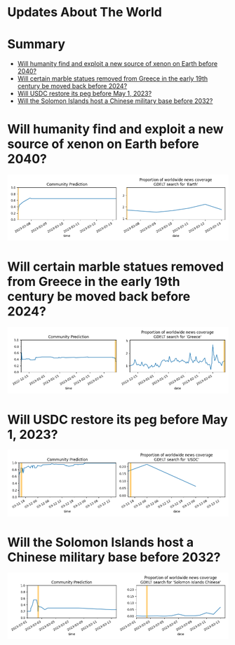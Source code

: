 
Updates About The World
=======================

Summary
=======

* [Will humanity find and exploit a new source of xenon on Earth before 2040?](#will-humanity-find-and-exploit-a-new-source-of-xenon-on-earth-before-2040)
* [Will certain marble statues removed from Greece in the early 19th century be moved back before 2024?](#will-certain-marble-statues-removed-from-greece-in-the-early-19th-century-be-moved-back-before-2024)
* [Will USDC restore its peg before May 1, 2023?](#will-usdc-restore-its-peg-before-may-1-2023)
* [Will the Solomon Islands host a Chinese military base before 2032?](#will-the-solomon-islands-host-a-chinese-military-base-before-2032)

# Will humanity find and exploit a new source of xenon on Earth before 2040?


![Missing xenon found and used?](assets/01.png)
# Will certain marble statues removed from Greece in the early 19th century be moved back before 2024?


![Will certain statues go to Greece by 2024?](assets/06.png)
# Will USDC restore its peg before May 1, 2023?


![USDC peg restoration before May 2023?](assets/07.png)
# Will the Solomon Islands host a Chinese military base before 2032?


![Chinese Military Base in the Solomon Islands](assets/09.png)